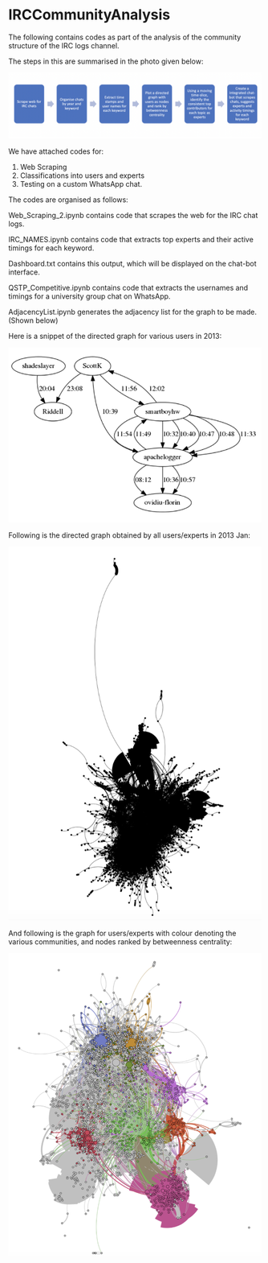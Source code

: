 # IRCCommunityAnalysis
The following contains codes as part of the analysis of the community structure of the IRC logs channel. 

The steps in this are summarised in the photo given below:

![Steps for creation of chat-bot](https://github.com/soundarya98/IRCCommunityAnalysis/blob/master/Images/Project_Flow.png)

We have attached codes for:
1. Web Scraping
2. Classifications into users and experts
3. Testing on a custom WhatsApp chat.

The codes are organised as follows:

Web_Scraping_2.ipynb contains code that scrapes the web for the IRC chat logs.

IRC_NAMES.ipynb contains code that extracts top experts and their active timings for each keyword.

Dashboard.txt contains this output, which will be displayed on the chat-bot interface.

QSTP_Competitive.ipynb contains code that extracts the usernames and timings for a university group chat on WhatsApp.

AdjacencyList.ipynb generates the adjacency list for the graph to be made. (Shown below)



Here is a snippet of the directed graph for various users in 2013:

![Directed Graph](https://github.com/soundarya98/IRCCommunityAnalysis/blob/master/Images/DirectedGraph.png)

Following is the directed graph obtained by all users/experts in 2013 Jan:

![GephiGraph1](https://github.com/soundarya98/IRCCommunityAnalysis/blob/master/Images/GephiGraph1.png)

And following is the graph for users/experts with colour denoting the various communities, and nodes ranked by betweenness centrality:

![GephiGraph2](https://github.com/soundarya98/IRCCommunityAnalysis/blob/master/Images/GephiGraph2.png)
